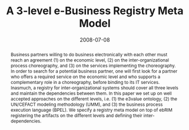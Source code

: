 ---
abstract: Business partners willing to do business electronically with each other
  must reach an agreement (1) on the economic level, (2) on the inter-organizational
  process choreography, and (3) on the services implementing the choreography. In
  order to search for a potential business partner, one will first look for a partner
  who offers a required service on the economic level and who supports a complementary
  role in a choreography, before binding to its IT services. Inasmuch, a registry
  for inter-organizational systems should cover all three levels and maintain the
  dependencies between them. In this paper we set up on well accepted approaches on
  the different levels, i.e. (1) the e3value ontology, (2) the UN/CEFACT modeling
  methodology (UMM), and (3) the business process execution language (BPEL). We specify
  a registry meta model on top of ebRIM registering the artifacts on the different
  levels and defining their inter-dependencies.
authors:
- Christian Huemer
- Philipp Liegl
- Rainer Schuster
- Marco Zapletal
date: '2008-07-08'
featured: false
links:
- name: Publik
  url: https://publik.tuwien.ac.at/showentry.php?ID=165760&lang=2
publication_types:
- '1'
publishDate: '2008-07-08'
specifics: 'Vortrag: 2008 IEEE International Conference on Services Computing, Honolulu,
  Hawaii; 08.07.2008 - 11.07.2008; in: "Proceedings of the 2008 IEEE International
  Conference on Services Computing (SCC 2008)", IEEE Computer Society, 1 (2008), ISBN:
  978-0-7695-3283-7-01; S. 441 - 450.'
title: A 3-level e-Business Registry Meta Model
url_pdf: http://publik.tuwien.ac.at/files/PubDat_165760.pdf
---